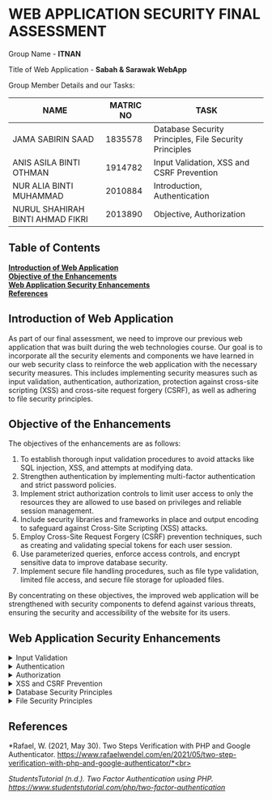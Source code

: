 # WEB APPLICATION SECURITY FINAL ASSESSMENT

Group Name - **ITNAN**<br>

Title of Web Application - **Sabah & Sarawak WebApp**<br>

Group Member Details and our Tasks:

NAME                          |MATRIC NO                      | TASK                    |
-------------------------------|-----------------------------|-----------------------------|
JAMA SABIRIN SAAD         |1835578          |Database Security Principles, File Security Principles |
ANIS ASILA BINTI OTHMAN          |    1914782         |Input Validation, XSS and CSRF Prevention       |
NUR ALIA BINTI MUHAMMAD   |2010884 |Introduction, Authentication  |
NURUL SHAHIRAH BINTI AHMAD FIKRI|2013890  |Objective, Authorization |

## Table of Contents
**[Introduction of Web Application](#introduction-of-web-application)**<br>
**[Objective of the Enhancements](#objective-of-the-enhancements)**<br>
**[Web Application Security Enhancements](#web-application-security-enhancements)**<br>
**[References](#references)**<br>

## Introduction of Web Application

As part of our final assessment, we need to improve our previous web application that was built during the web technologies course. Our goal is to incorporate all the security elements and components we have learned in our web security class to reinforce the web application with the necessary security measures. This includes implementing security measures such as input validation, authentication, authorization, protection against cross-site scripting (XSS) and cross-site request forgery (CSRF), as well as adhering to file security principles.

## Objective of the Enhancements

The objectives of the enhancements are as follows:
  1. To establish thorough input validation procedures to avoid attacks like SQL injection, XSS, and attempts at modifying data.
  2. Strengthen authentication by implementing multi-factor authentication and strict password policies.
  3. Implement strict authorization controls to limit user access to only the resources they are allowed to use based on  privileges  and reliable session management.
  4. Include security libraries and frameworks in place and output encoding to safeguard against Cross-Site Scripting (XSS) attacks.
  5. Employ Cross-Site Request Forgery (CSRF) prevention techniques, such as creating and validating special tokens for each user session.
  6. Use parameterized queries, enforce access controls, and encrypt sensitive data to improve database security.
  7. Implement secure file handling procedures, such as file type validation, limited file access, and secure file storage for uploaded files.

By concentrating on these objectives, the improved web application will be strengthened with security components to defend against various threats, ensuring the security and accessibility of the website for its users.

## Web Application Security Enhancements

<details><summary>Input Validation</summary>
For Input Validation, a couple of measures have been implemented in this web application:

1. RegEx:
   
</details>

<details><summary>Authentication</summary>
Based on the files prior to the enhancement, it is evident that the web app lacked authentication implementation. As a result, the web app was insecure and accessible to anyone without tracking or confirming the users' identities. To address this issue, we introduced an authentication function to our web app (files: registerdb.php [for register] & connect.php [for login]). This function assesses whether a subject has the authorization to perform operations on specific objects. To log in, users are required to register their personal information such as name, username, password, and residency. Initially, we designed or reviewed the authentication mechanism to ensure it accurately identifies users and validates their identity using a robust and appropriate process. Additionally, we ensured that the authentication system adheres to industry best practices by not storing the password in plaintext and using a strong hash (file: registerdb.php line 33). Furthermore, we enforce strict password policies to enhance security. This includes setting a minimum password length of 8 characters and implementing minimum password complexity requirements (file: registerlogin.php line 11-25).

</details>

<details><summary>Authorization</summary>
  
User authorization is implemented in the provided code using a PHP session and a MySQL database. It begins by creating a database connection before determining whether a form has been submitted. If the login form is submitted, the system retrieves the username and password, cleans them up to avoid SQL injection, hashes the password, and then evaluates the values with the database's information. The user is redirected to the homepage if the login is successful and the username and password are saved in session variables. If the login attempt is unsuccessful, an error message is shown. As an alternative, if the OTP request form is submitted, a random OTP is generated, saved in a session variable, and sent via email. Messages of success or failure are displayed in accordance. By verifying user credentials and implementing session-based authentication, the code assures secure authorization. Additionally, another security measures taken is terminating the user's session, ensuring the user is securely logged out and removing any session-related authorization data. It begins by starting the session, then uses session_destroy() to unset all session variables and end the session. As a result, the session ID and any data pertaining to authorization are removed entirely. The code then effectively logs the user out and increases security by preventing unauthorised access to the user's session information by redirecting them to the login page.

</details>

<details><summary>XSS and CSRF Prevention</summary>
For XSS and CSRF prevention, a couple of measures have been implemented in this web application:
  
1. Implementing CSP: A further layer of protection that aids in the detection and mitigation of specific attack types, such as data injection and cross-site scripting (XSS) assaults. These assaults are used for a variety of purposes, including virus delivery, site defacement, and data theft. The implementation has been done at HTML <meta> tag for same origin policy.

2. CSRF Token: Web attacks called CSRF attacks, which target end users via malicious links, are risky. Attackers can use a variety of methods to send CSRF links, including JavaScript, web pages, forums, blog comments, and social media posts. The user is already logged in when they click the link, which takes them to a dangerous website. This link's objective is to force the user to carry out undesired actions on the website.
 
  
</details> 

<details><summary>Database Security Principles</summary>
To prevent sql injection attacks, the following measures have been implemented in the context of this web application project: 
  
The first step is to avoid accepting single quotation characters and boolean conditions in web applications. This type of attack can be avoided by using input sanitization methods on both the server and client sides. The input sanitization method ensures that special characters in SQL queries are escaped by using the mysqli_real-escape_string function. Second, is modifying the administrator's permitted privileges and monitoring it based on crucial admin permissions such as edit, update, and delete the database. 

</details>
  
<details><summary>File Security Principles</summary>
Below are the security measures taken on the files of the web application
  
1. Clearing the cache : The cache holds temporary data from websites that users visits, and an attacker can access user data stored in the cache, such as login credentials. Clearing the user's browser cache prevents unauthorized users from accessing specific files when they are not logged into the system. When a user logs out of the system, the session and login credentials are deleted. These also prevent attackers from performing forceful browsing to get access to system files and modify them.
  
2. Disable error: If PHP error messages are not disabled in user's browsers, an attacker might attempt to read any sensitive information from the error messages, such as table names if those tables are not present in the database. We may prevent PHP errors from being displayed in user web browsers by altering the apache web server configuration file.

3. Disable directory listing: Listing the files in the directory can lead to a vulnerability. When enabled , it shows the contents of directories without index files. If directory listing is not disabled, attackers can read and edit certain files. One of the steps taken to prevent listing directory files is the implementation of .htaccess file. Another step is setting up the Apache configuration file so that it directs users to authpage.php when they access the web application.

</details>

## References

 *Rafael, W. (2021, May 30). Two Steps Verification with PHP and Google Authenticator. https://www.rafaelwendel.com/en/2021/05/two-step-verification-with-php-and-google-authenticator/*<br>
 
 *StudentsTutorial (n.d.). Two Factor Authentication using PHP. https://www.studentstutorial.com/php/two-factor-authentication*

 


